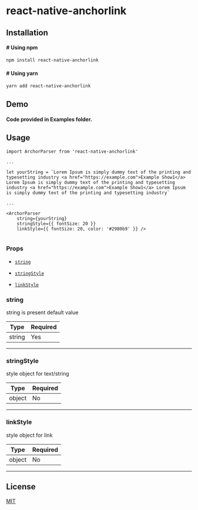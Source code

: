 # react-native-anchorlink



## Installation

#### # Using npm

```bash
npm install react-native-anchorlink
```

#### # Using yarn

```bash
yarn add react-native-anchorlink
```

## Demo

#### Code provided in Examples folder.

<!-- [![Screenshot1.gif](https://i.postimg.cc/jjpKJqR8/Screenshot1.gif)](https://postimg.cc/sB4bkrQS)
[![Screenshot2.gif](https://i.postimg.cc/L50xn5p5/Screenshot2.gif)](https://postimg.cc/XBdfPVX6) -->

## Usage

```
import ArchorParser from 'react-native-anchorlink'

...

let yourString = `Lorem Ipsum is simply dummy text of the printing and typesetting industry <a href="https://example.com">Example Show1</a> Lorem Ipsum is simply dummy text of the printing and typesetting industry <a href="https://example.com">Example Show1</a> Lorem Ipsum is simply dummy text of the printing and typesetting industry`

...

<ArchorParser
    string={yourString}
    stringStyle={{ fontSize: 20 }}
    linkStyle={{ fontSize: 20, color: '#2980b9' }} />
    
```

### Props

- [`string`](#string)

- [`stringStyle`](#showFlag)

- [`linkStyle`](#linkStyle)



### string

string is present default value

| Type  | Required |
| ----- | -------- |
| string  | Yes      |

---

### stringStyle

style object for text/string

| Type     | Required |
| -------- | -------- |
| object   | No       |

---

### linkStyle

style object for link

| Type     | Required |
| -------- | -------- |
| object | No       |

---


## License

[MIT](https://choosealicense.com/licenses/mit/)
